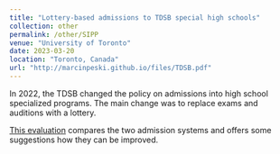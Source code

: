 ```yaml
---
title: "Lottery-based admissions to TDSB special high schools"
collection: other
permalink: /other/SIPP
venue: "University of Toronto"
date: 2023-03-20
location: "Toronto, Canada"
url: "http://marcinpeski.github.io/files/TDSB.pdf"
---
```

In 2022, the TDSB changed the policy on admissions into high school specialized programs. The main change was to replace exams and auditions with a lottery.

<a href='http://marcinpeski.github.io/files/TDSB.pdf'>This evaluation</a> compares the two admission systems and offers some suggestions how they can be improved. 
